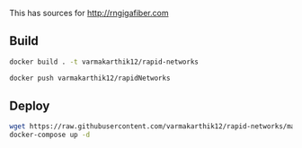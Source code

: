 This has sources for http://rngigafiber.com

## Build

```sh
docker build . -t varmakarthik12/rapid-networks
```

```sh
docker push varmakarthik12/rapidNetworks
```

## Deploy

```sh
wget https://raw.githubusercontent.com/varmakarthik12/rapid-networks/main/docker-compose.yml
docker-compose up -d
```
